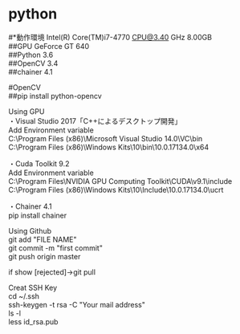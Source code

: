 # python
#*動作環境  Intel(R) Core(TM)i7-4770 CPU@3.40 GHz 8.00GB  
##GPU GeForce GT 640  
##Python 3.6  
##OpenCV 3.4  
##chainer 4.1  

#OpenCV  
 ##pip install python-opencv

Using GPU  
・Visual Studio 2017「C++によるデスクトップ開発」  
Add Environment variable  
    C:\Program Files (x86)\Microsoft Visual Studio 14.0\VC\bin  
    C:\Program Files (x86)\Windows Kits\10\bin\10.0.17134.0\x64  
    
・Cuda Toolkit 9.2  
Add Environment variable  
    C:\Program Files\NVIDIA GPU Computing Toolkit\CUDA\v9.1\include  
    C:\Program Files (x86)\Windows Kits\10\Include\10.0.17134.0\ucrt  
    
・Chainer 4.1  
    pip install chainer  


Using Github  
git add "FILE NAME"  
git commit -m "first commit"  
git push origin master  

if  show [rejected]→git pull  

Creat SSH Key  
cd ~/.ssh  
ssh-keygen -t rsa -C "Your mail address"   
ls -l  
less id_rsa.pub  




